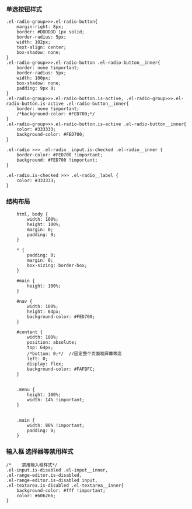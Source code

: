 ### 单选按钮样式
    .el-radio-group>>>.el-radio-button{
        margin-right: 8px;
        border: #DDDDDD 1px solid;
        border-radius: 5px;
        width: 102px;
        text-align: center;
        box-shadow: none;
    }
    .el-radio-group>>>.el-radio-button .el-radio-button__inner{
        border: none !important;
        border-radius: 5px;
        width: 100px;
        box-shadow: none;
        padding: 9px 0;
    }
    .el-radio-group>>>.el-radio-button.is-active, .el-radio-group>>>.el-radio-button.is-active .el-radio-button__inner{
        border: none !important;
        /*background-color: #FED700;*/
    }
    .el-radio-group>>>.el-radio-button.is-active .el-radio-button__inner{
        color: #333333;
        background-color: #FED700;
    }

    .el-radio >>> .el-radio__input.is-checked .el-radio__inner {
        border-color: #FED700 !important;
        background: #FED700 !important;
    }

    .el-radio.is-checked >>> .el-radio__label {
        color: #333333;
    }
    
    
    

    
### 结构布局
        html, body {
            width: 100%;
            height: 100%;
            margin: 0;
            padding: 0;
        }
    
        * {
            padding: 0;
            margin: 0;
            box-sizing: border-box;
        }
    
        #main {
            height: 100%;
        }
    
        #nav {
            width: 100%;
            height: 64px;
            background-color: #FED700;
        }
    
        #content {
            width: 100%;
            position: absolute;
            top: 64px;
            /*bottom: 0;*/  //固定整个页面和屏幕等高
            left: 0;
            display: flex;
            background-color: #FAFBFC;
        }
    
    
        .menu {
            height: 100%;
            width: 14% !important;
        }
    
    
        .main {
            width: 86% !important;
            padding: 0;
        }
        

### 输入框 选择器等禁用样式
    /*    禁用输入框样式*/
    .el-input.is-disabled .el-input__inner,
    .el-range-editor.is-disabled,
    .el-range-editor.is-disabled input,
    .el-textarea.is-disabled .el-textarea__inner{
        background-color: #fff !important;
        color: #606266;
    }
